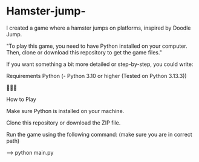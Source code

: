 # Hamster-jump-
I created a game where a hamster jumps on platforms, inspired by Doodle Jump.


"To play this game, you need to have Python installed on your computer. Then, clone or download this repository to get the game files."

If you want something a bit more detailed or step-by-step, you could write:

Requirements
Python (- Python 3.10 or higher (Tested on Python 3.13.3))

🤩🤩🤩

How to Play

Make sure Python is installed on your machine.

Clone this repository or download the ZIP file.

Run the game using the following command:
(make sure you are in correct path)

--> python main.py
